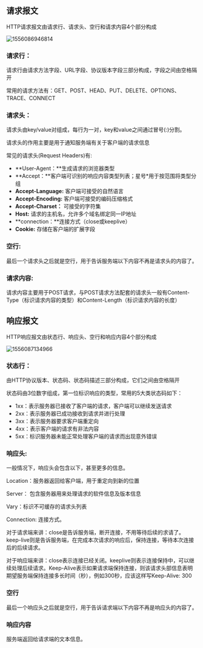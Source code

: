 ## 请求报文

HTTP请求报文由请求行、请求头、空行和请求内容4个部分构成

![1556086946814](C:\Users\Administrator\AppData\Roaming\Typora\typora-user-images\1556086946814.png)

### 请求行：

请求行由请求方法字段、URL字段、协议版本字段三部分构成，字段之间由空格隔开

常用的请求方法有：GET、POST、HEAD、PUT、DELETE、OPTIONS、TRACE、CONNECT

### 请求头：

请求头由key/value对组成，每行为一对，key和value之间通过冒号(:)分割。

请求头的作用主要是用于通知服务端有关于客户端的请求信息

常见的请求头(Request Headers)有:

- **User-Agent：**生成请求的浏览器类型
- **Accept：**客户端可识别的响应内容类型列表；星号*用于按范围将类型分组
- **Accept-Language:**  客户端可接受的自然语言
- **Accept-Encoding:**  客户端可接受的编码压缩格式
- **Accept-Charset：** 可接受的字符集
- **Host:** 请求的主机名，允许多个域名绑定同一IP地址
- **connection：**连接方式（close或keeplive）
- **Cookie:**  存储在客户端的扩展字段

### 空行:

最后一个请求头之后就是空行，用于告诉服务端以下内容不再是请求头的内容了。

### 请求内容:

请求内容主要用于POST请求，与POST请求方法配套的请求头一般有Content-Type（标识请求内容的类型）和Content-Length（标识请求内容的长度）



## 响应报文

HTTP响应报文由状态行、响应头、空行和响应内容4个部分构成

![1556087134966](C:\Users\Administrator\AppData\Roaming\Typora\typora-user-images\1556087134966.png)



### 状态行：

由HTTP协议版本、状态码、状态码描述三部分构成，它们之间由空格隔开

状态码由3位数字组成，第一位标识响应的类型，常用的5大类状态码如下：

- 1xx：表示服务器已接收了客户端的请求，客户端可以继续发送请求	
- 2xx：表示服务器已成功接收到请求并进行处理
- 3xx：表示服务器要求客户端重定向
- 4xx：表示客户端的请求有非法内容
- 5xx：标识服务器未能正常处理客户端的请求而出现意外错误

### 响应头:

一般情况下，响应头会包含以下，甚至更多的信息。

Location：服务器返回给客户端，用于重定向到新的位置

Server： 包含服务器用来处理请求的软件信息及版本信息

Vary：标识不可缓存的请求头列表

Connection: 连接方式。

对于请求端来讲：close是告诉服务端，断开连接，不用等待后续的求请了。keep-live则是告诉服务端，在完成本次请求的响应后，保持连接，等待本次连接后的后续请求。

对于响应端来讲：close表示连接已经关闭。keeplive则表示连接保持中，可以继续处理后续请求。Keep-Alive表示如果请求端保持连接，则该请求头部信息表明期望服务端保持连接多长时间（秒），例如300秒，应该这样写Keep-Alive: 300

### 空行

最后一个响应头之后就是空行，用于告诉请求端以下内容不再是响应头的内容了。

### 响应内容

服务端返回给请求端的文本信息。
